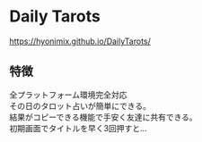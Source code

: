 # Daily Tarots
https://hyonimix.github.io/DailyTarots/

## 特徴

全プラットフォーム環境完全対応<br>
その日のタロット占いが簡単にできる。<br>
結果がコピーできる機能で手安く友達に共有できる。<br>
初期画面でタイトルを早く3回押すと… 
